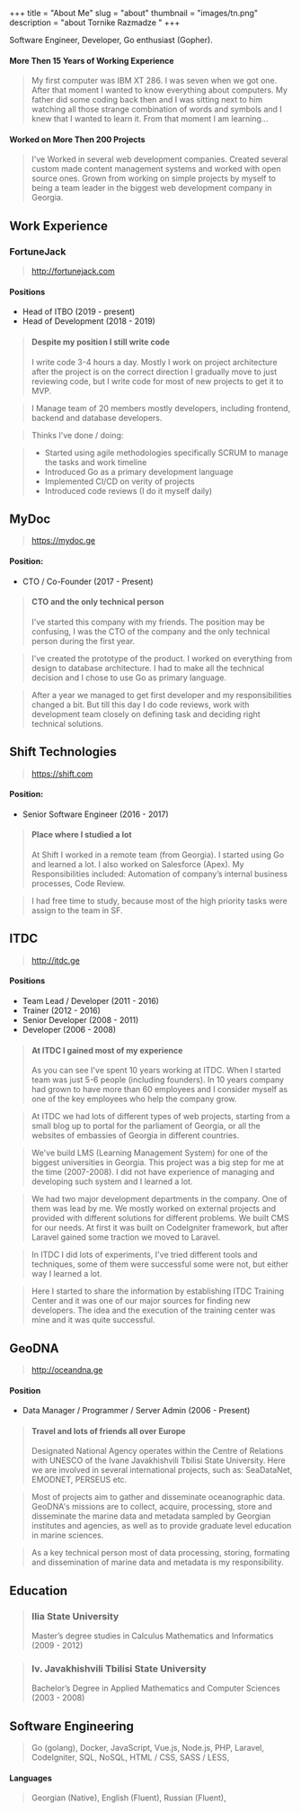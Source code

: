 +++
title = "About Me"
slug = "about"
thumbnail = "images/tn.png"
description = "about Tornike Razmadze "
+++

Software Engineer, Developer, Go enthusiast (Gopher).

#### More Then 15 Years of Working Experience

> My first computer was IBM XT 286. I was seven when we got one. After that moment I wanted to know everything about computers. My father did some coding back then and I was sitting next to him watching all those strange combination of words and symbols and I knew that I wanted to learn it. From that moment I am learning...

#### Worked on More Then 200 Projects

> I've Worked in several web development companies. Created several custom made content management systems and worked with open source ones. Grown from working on simple projects by myself to being a team leader in the biggest web development company in Georgia.

## Work Experience

### FortuneJack
> http://fortunejack.com
#### Positions
* Head of ITBO (2019 - present)
* Head of Development (2018 - 2019)

> #### Despite my position I still write code
> I write code 3-4 hours a day. Mostly I work on project architecture after the project is on the correct direction I gradually move to just reviewing code, but I write code for most of new projects to get it to MVP.

> I Manage team of 20 members mostly developers, including frontend, backend and database developers.

> Thinks I've done / doing:

> * Started using agile methodologies specifically SCRUM to manage the tasks and work timeline
> * Introduced Go as a primary development language
> * Implemented CI/CD on verity of projects
> * Introduced code reviews (I do it myself daily)

## MyDoc
> https://mydoc.ge
#### Position:
* CTO / Co-Founder (2017 - Present)

> #### CTO and the only technical person
> I've started this company with my friends. The position may be confusing, I was the CTO of the company and the only technical person during the first year.

> I've created the prototype of the product. I worked on everything from design to database architecture. I had to make all the technical decision and I chose to use Go as primary language.

> After a year we managed to get first developer and my responsibilities changed a bit. But till this day I do code reviews, work with development team closely on defining task and deciding right technical solutions.

## Shift Technologies
> https://shift.com
#### Position:
* Senior Software Engineer (2016 - 2017)

> #### Place where I studied a lot
> At Shift I worked in a remote team (from Georgia). I started using Go and learned a lot. I also worked on Salesforce (Apex). My Responsibilities included: Automation of company’s internal business processes, Code Review.

> I had free time to study, because most of the high priority tasks were assign to the team in SF.

## ITDC
> http://itdc.ge
#### Positions
* Team Lead / Developer (2011 - 2016)
* Trainer (2012 - 2016)
* Senior Developer (2008 - 2011)
* Developer (2006 - 2008)

> #### At ITDC I gained most of my experience
> As you can see I've spent 10 years working at ITDC. When I started team was just 5-6 people (including founders). In 10 years company had grown to have more than 60 employees and I consider myself as one of the key employees who help the company grow.

> At ITDC we had lots of different types of web projects, starting from a small blog up to portal for the parliament of Georgia, or all the websites of embassies of Georgia in different countries.

> We've build LMS (Learning Management System) for one of the biggest universities in Georgia. This project was a big step for me at the time (2007-2008). I did not have experience of managing and developing such system and I learned a lot.

> We had two major development departments in the company. One of them was lead by me. We mostly worked on external projects and provided with different solutions for different problems. We built CMS for our needs. At first it was built on CodeIgniter framework, but after Laravel gained some traction we moved to Laravel.

> In ITDC I did lots of experiments, I've tried different tools and techniques, some of them were successful some were not, but either way I learned a lot.

> Here I started to share the information by establishing ITDC Training Center and it was one of our major sources for finding new developers. The idea and the execution of the training center was mine and it was quite successful.

## GeoDNA
> http://oceandna.ge
#### Position
* Data Manager / Programmer / Server Admin (2006 - Present)

> #### Travel and lots of friends all over Europe
> Designated National Agency operates within the Centre of Relations with UNESCO of the Ivane Javakhishvili Tbilisi State University. Here we are involved in several international projects, such as: SeaDataNet, EMODNET, PERSEUS etc.

> Most of projects aim to gather and disseminate oceanographic data. GeoDNA's missions are to collect, acquire, processing, store and disseminate the marine data and metadata sampled by Georgian institutes and agencies, as well as to provide graduate level education in marine sciences.

> As a key technical person most of data processing, storing, formating and dissemination of marine data and metadata is my responsibility.

## Education

> ### Ilia State University
> Master’s degree studies in Calculus Mathematics and Informatics (2009 - 2012)

> ### Iv. Javakhishvili Tbilisi State University
> Bachelor’s Degree in Applied Mathematics and Computer Sciences (2003 - 2008)

## Software Engineering

> Go (golang),
> Docker,
> JavaScript,
> Vue.js,
> Node.js,
> PHP,
> Laravel,
> CodeIgniter,
> SQL,
> NoSQL,
> HTML / CSS,
> SASS / LESS,

#### Languages

> Georgian (Native),
> English (Fluent),
> Russian (Fluent),

